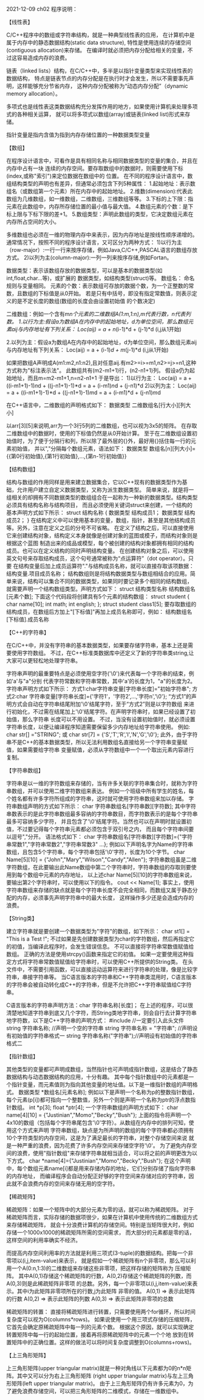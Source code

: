 2021-12-09 ch02 程序说明：
  
  【线性表】

   C/C++程序中的数组或字符串结构，就是一种典型线性表的应用，
   在计算机中是属于内存中的静态数据结构(static data structure),
   特性是使用连续的存储空间(contiguous allocation)来存储。
   在编译时就必须把内存分配给相关的变量，不过这容易造成内存的浪费。

   链表（linked lists）结构，在C/C++中，多半是以指针变量类型来实现线性表的数据结构，
   特点是链表节点的内存分配是在执行时才会发生，所以不需要事先声明，这样能够充分节省内存，
   这种内存分配被称为“动态内存分配”（dynamic memory allocation）。

   多项式也是线性表这类数据结构充分发挥作用的地方，如果使用计算机来处理多项式的各种相关运算，
   就可以将多项式以数组(array)或链表(linked list)形式来存储。

指针变量是指内含值为指到内存存储位置的一种数据类型变量

  【数组】

   在程序设计语言中，可看作是具有相同名称与相同数据类型的变量的集合，并且在内存中占有一块
   连续的内存空间。要存取数组中的数据时，则需要使用下标(index,或称"索引")来定位数据在数组中的
   位置。
   在不同的程序设计语言中，数组结构类型的声明也有差异，但通常必须包含下列5种属性：
   1.起始地址：表示数组名（或数组第一个元素）所在内存中的起始地址。
   2.维数(dimension):代表此数组为几维数组，如一维数组，二维数组，三维数组等等。
   3.下标的上下限：指元素在此数组中，内存所存储位置的最小值与最大值。
   4.数组元素的个数：是下标上限与下标下限的差+1。
   5.数组类型：声明此数组的类型，它决定数组元素在内存所占空间的大小。

   多维数组也必须在一维的物理内存中来表示，因为内存地址是按线性顺序递增的。
   通常情况下，按照不同的程序设计语言，又可区分为两种方式：
   1)以行为主（row-major）:一行一行来按序存储，例如Java,C/C++,PASCAL语言的数组存放方式。
   2)以列为主(column-major):一列一列来按序存储,例如Fortan。

数据类型：表示该数组存放的数据类型，可以是基本的数据类型(如int,float,char...等)，或扩展的
        数据类型，如结构类型(struct)等。
数组名： 命名规则与变量相同。
元素的个数：表示数组可存放的数据个数，为一个正整数的常数，且数组的下标值是从0开始。
          若是只有中括号，即没有指定常数值，则表示定义的是不定长度的数组(数组的长度会由设置初始值
          的个数决定)

二维数组：例如一个含有m*n个元素的二维数组A(1:m,1:n),m代表行数，n代表列数。
1.以行为主:假设a为数组A在内存中的起始地址，d为单位空间，那么数组元素aij与内存地址有下列关系：
  Loc(aij) = a + n*(i-1)*d + (j-1)*d (i,j从1开始)

2.以列为主：假设a为数组A在内存中的起始地址，d为单位空间，那么数组元素aij与内存地址有下列关系：
  Loc(aij) = a + (i-1)*d + m*(j-1)*d  (i,j从1开始)


如果把数组A声明成A(m1:m2,n1:n2),且对任意aij.有m2>=i>=m1,n2>=j>=n1,这种方式称为"标注表示法"。
此数组共有(m2-m1+1)行，(n2-n1+1)列。
假设a仍为起始地址，而且m=m2-m1+1,n=n2-n1+1
于是导出：
1)以行为主：
  Loc(aij) = a + ((i-m1+1)-1)*n*d + ((j-n1+1)-1)*d
           = a + (i-m1)*n*d + (j-n1)*d
2)以列为主：
  Loc(aij) = a + ((i-m1+1)-1)*d + ((j-n1+1)-1)*m*d
           = a + (i-m1)*d + (j-n1)*m*d

在C++语言中，二维数组的声明格式如下：
数据类型 二维数组名[行大小][列大小]

以arr[3][5]来说明,arr为一个3行5列的二维数组，也可以视为3x5的矩阵。
在存取二维数组中的数据时，使用的下标值仍然是从0开始计算。
至于在二维数组设置初始值时，为了便于分隔行和列，所以除了最外层的{}外，最好用{}括住每一行的元素初始值，
并以","分隔每个数组元素，语法如下：
数据类型 数组名[n][列大小]={{第0行初始值},{第1行初始值},...,{第n-1行初始值}}


 【结构数组】

结构与数组的作用同样是用来建立数据集合，它以C++现有的数据类型作为基础，允许用户建立自定义数据类型，又称为派生数据类型。
简单来说，就是将一组相关的却拥有不同数据类型的数组组合在一起称为一种新的数据类型。结构类型必须具有结构名称与结构项目，
而且必须使用关键词struct来创建，一个结构的基本声明方式如下所示：
struct 结构名称
{
  数据类型 结构成员1；
  数据类型 结构成员2；
}
在结构定义中可以使用基本的变量，数组，指针，甚至是其他结构成员等。另外，注意在定义之后的分号不可省略。
在定义了结构之后，可以直接使用它来创建结构对象，结构定义本身就像是创建对象的蓝图或模子，而结构对象则是根据这个蓝图
制造出来的成品或模型，每个被创建的结构对象都拥有相同的结构成员。也可以在定义结构的同时声明结构变量。
在创建结构对象之后，可以使用英文句号来存取结构成员，这个句号通常被称为“点运算符”（dot operator）。只要
在结构变量后加上成员运算符"."与结构成员名称，就可以直接存取该项数据：
结构变量.项目成员名称；
结构数组则是将结构数据类型与数组相结合的应用。简单来说，结构可以集合不同的数据类型，如果同时要记录多个相同的结构数组，
就需要声明一个结构数组类型。声明方式如下：
struct 结构类型名称 结构数组名[元素个数];
下面这个代码段将创建具有5个元素的结构数组：
struct student
{
  char name[10];
  int math;
  int english;
};
struct student class1[5];
要存取数组的结构成员，在数组后方加上"[下标值]"再加上成员名称即可，例如：
结构数组名[下标值].成员名称

 【C++的字符串】

在C/C++中，并没有字符串的基本数据类型，如果要存储字符串，基本上还是需要使用字符数组。
不过，在C++标准类数据库中还定义了新的字符串类string,让大家可以更轻松地处理字符串。

字符串声明的最重要特点是必须使用空字符('\0')来代表每一个字符串的结束，例如'a'与"a"分别
代表字符常数和字符串常数，其中'a'的长度为1，"a"的长度为2。字符串声明方式如下所示：
方式1:char字符串变量[字符串长度]="初始字符串";
方式2:char 字符串变量[字符串长度]={'字符1'，'字符2',...,'字符n','\0'};
“方式1”的声明方式会自动在字符串结尾附加'\0'结尾字符，至于“方式2”则是以字符数组
来进行初始化，不过需在结尾加上'\0'结尾字符。在声明字符串时，如果已经设置了初始值，那么字符串
长度可以不用设置。
不过，当没有设置初始值时，就必须设置字符串长度，以便让编译程序知道需要保留多少内存地址给字符串使用。
例如:
char str[] ="STRING";
或
char str[7] = {'S','T','R','I','N','G','\0'};
此外，由于字符串不是C++的基本数据类型，所以无法利用数组名直接给另一个字符串变量赋值，如果需要给字符串
变量赋值，必须从字符数组中一个一个取出元素内容进行复制。

 【字符串数组】

字符串是以一维的字符数组来存储的，当有许多关联的字符串集合时，就称为字符串数组，并可以使用二维字符数组来表达。
例如一个班级中所有学生的姓名，每个姓名都有许多字符所组成的字符串，这时就可使用字符串数组来加以存储。
字符串数组声明的方式如下所示：
char 字符串数组名[字符串数][字符数];
其中字符串数表示的是此字符串数组最多容纳的字符串数目，而字符数表示的是每个字符串最多可容纳多少字符，
并且包含了'\0'结尾字符。当然也可以在声明时就设置初值，不过要记得每个字符串元素都必须包含于双引号之内，
而且每个字符串间要以逗号","分开。
语法格式如下：
char 字符串数组名[字符串数][字符数]={"字符串常数1","字符串常数2","字符串常数3" ...};
例如以下声明名字为Name的字符串数组，且包含5个字符串，每个字符串包括'\0'字符，长度为10个字节。
char Name[5][10] = {"John","Mary","Wilson","Candy","Allen"};
字符串数组虽是二维字符数组，在此要输出此Name数组中第二个字符串时，字符串数组的存取则要使用到每个数组中元素的内存地址，
以上述char Name[5][10]的字符串数组来说，要输出第2个字符串时，可以使用以下的指令。
cout << Name[1];
事实上，使用字符串数组来存储的缺点就是每个字符串长度不会完全相同，而数组又属于静态分配的内存，必须事先声明字符串中的最大长度，
这样操作多少还是会造成内存的浪费。

 【String类】

建立字符串就是要创建一个数据类型为"字符"的数组，如下所示：
char st1[] = "This is a Test !";
不过如果是先创建数据类型为char的字符数组，然后再指定它的初值，当编译此程序时，会发生错误信息。
不可以直接将字符串常数值赋值给数组。
正确的方法是使用strcpy()函数来指定它的初值。
如果一定要使用这种指定方式将字符串常数值赋值给字符串时，可以使用C++所提供的String类。
在<string>头文件中，不需要引用函数，可以直接运动运算符来进行字符串的处理，像是比较字符串，串接字符串等。
当C语言版本的字符串和C++字符串类混用时，C语言版本的字符串会被自动转化成C++的字符串，但是不允许把C++字符串赋值给C字符串。

C语言版本的字符串声明方法：char 字符串名称[长度]；
在上述的程序，可以很清楚地知道字符串到底又几个字符，而String类地字符串，则会自行去计算字符串地字符数，以下是C++字符串的声明方式：
#include <string> //一定要引入此头文件
string 字符串名称; //声明一个空的字符串
string 字符串名称 = "字符串"; //声明设有初始值的字符串格式一
string 字符串名称("字符串");//声明设有初始值的字符串格式二

 【指针数组】

其他类型的变量都可声明成数组，当然指针也可声明成指针数组，这是结合了静态数据结构与动态数据结构的应用，十分有趣。
其中每个指针数组中的元素都是一个指针变量，而元素值则为指向其他变量的地址值。以下是一维指针数组的声明格式。
数据类型 *数组名[元素名称];
例如以下是声明一个名称为p的整数指针数组，每个元素(p[i])都可指向一个整数值，另外一个则是声明一个名称为ptr的浮点数指针数组。
int *p[3];
float *ptr[4];
一个字符串数组的声明方式如下：
char name[4][10] = {"Justinian","Momo","Becky","Bush"};
上面的指令将声明一个4x10的数组（包括每个字符串尾包含'\0'字符）。从数组在内存中的排列可知，使用这个方式来声明
字符串数组，缺点是为所声明的数组的每个字符串都必须拥有10个字符类型的内存空间，这是为了满足最长的字符串，对整个存储空间来说
就是一种严重的浪费，因为花费了许多内存空间来存储空字符'\0'。
为了避免内存空间的浪费，使用"指针数组"来存储字符串就相当适合，可以将之前的声明更改为以下方式。
char *name[4]={"Justinian","Momo","Becky","Bush"};
在这个声明中，每个数组元素name[i]都是用来存储内存的地址，它们分别存储了指向字符串的内存地址，
而编译程序会自动分配正好够的字符空间来存储对应的字符串，因此就不会浪费内存的空间来存储无用的空字符。

  【稀疏矩阵】

  稀疏矩阵：如果一个矩阵中的大部分元素为零的话，就可以称为稀疏矩阵。
  对于稀疏矩阵而言，实际存储的数据项很少，如果在计算机中使用传统的二维数组方式来存储稀疏矩阵，
  就会十分浪费计算机的存储空间。特别是当矩阵很大时，例如存储一个1000x1000的稀疏矩阵所需的空间需求，
  而大部分的元素都是零的话，这样空间的利用率确实不经济。

  而提高内存空间利用率的方法就是利用三项式(3-tuple)的数据结构。把每一个非零项以(i,j,item-value)来表示，
  就是假如一个稀疏矩阵有n个非零项，那么可以利用一个A(0:n,1:3)的二维数组来存储这些非零项，把这样存储的矩阵称为
  压缩矩阵。
  其中A(0,1)存储这个稀疏矩阵的行数，A(0,2)存储这个稀疏矩阵的列数，而A(0,3)则是此稀疏矩阵非零项
  的总数。另外，每一个非零项以(i,j,item-value)来表示。其中i为此矩阵非零项所在的行数,j为此矩阵
  非零的值。
  A(0,1) => 表示此矩阵的行数
  A(0,2) => 表示此矩阵的列数
  A(0,3) => 表示此矩阵非零项的总数
  
  稀疏矩阵的转置：
  直接将稀疏矩阵进行转置，只需要使用两个for循环，所以时间复杂度可以视为O(columns*rows)。
  如果说使用一个用三项式存储的压缩矩阵，它首先会确定原稀疏矩阵中每一列的元素个数。
  根据这个原因，就可以实现确定转置矩阵中每一行的起始位置，接着再将原稀疏矩阵中的元素一个个地
  放到在转置矩阵中的正确位置。这样的做法可以将时间复杂度调整到O(columns+rows)。

  【上三角形矩阵】
  
  上三角形矩阵(upper triangular matrix)就是一种对角线以下元素都为0的n*n矩阵。其中又可以分为右上三角形矩阵
  (right upper triangular matrix)与左上三角形矩阵(left upper triangular matrix)。
  由于上三角形矩阵仍有许多元素为0，为了避免浪费存储空间，可以把三角形矩阵的二维模式，存储在一维数组中。
  
